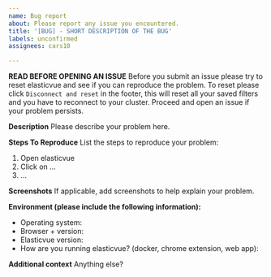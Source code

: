 ```yaml
---
name: Bug report
about: Please report any issue you encountered.
title: '[BUG] - SHORT DESCRIPTION OF THE BUG'
labels: unconfirmed
assignees: cars10

---
```

**READ BEFORE OPENING AN ISSUE**
Before you submit an issue please try to reset elasticvue and see if you can reproduce the problem. 
To reset please click `Disconnect and reset` in the footer, this will reset all your saved filters and you have to reconnect to your cluster.
Proceed and open an issue if your problem persists.


**Description**
Please describe your problem here.

**Steps To Reproduce**
List the steps to reproduce your problem:
1. Open elasticvue
2. Click on ...
3. ...

**Screenshots**
If applicable, add screenshots to help explain your problem.

**Environment (please include the following information):**
* Operating system:
* Browser + version:
* Elasticvue version:
* How are you running elasticvue? (docker, chrome extension, web app):

**Additional context**
Anything else?
